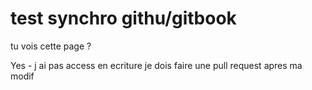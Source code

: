 # test synchro githu/gitbook

tu vois cette page ? 

Yes - j ai pas access en ecriture je dois faire une pull request apres ma modif
